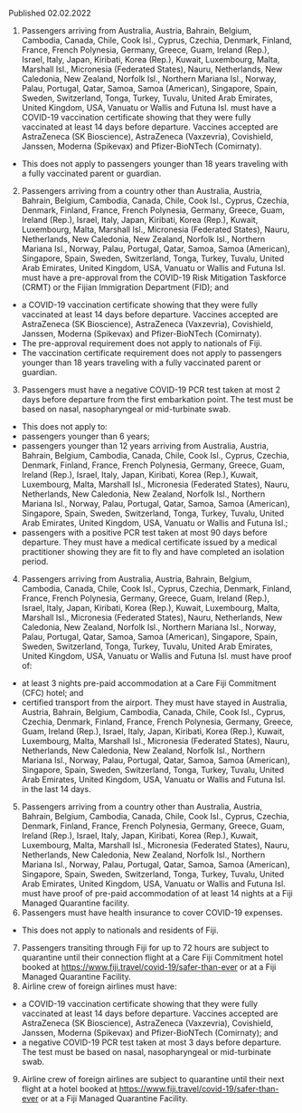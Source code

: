 Published 02.02.2022
1. Passengers arriving from Australia, Austria, Bahrain, Belgium, Cambodia, Canada, Chile, Cook Isl., Cyprus, Czechia, Denmark, Finland, France, French Polynesia, Germany, Greece, Guam, Ireland (Rep.), Israel, Italy, Japan, Kiribati, Korea (Rep.), Kuwait, Luxembourg, Malta, Marshall Isl., Micronesia (Federated States), Nauru, Netherlands, New Caledonia, New Zealand, Norfolk Isl., Northern Mariana Isl., Norway, Palau, Portugal, Qatar, Samoa, Samoa (American), Singapore, Spain, Sweden, Switzerland, Tonga, Turkey, Tuvalu, United Arab Emirates, United Kingdom, USA, Vanuatu or Wallis and Futuna Isl. must have a COVID-19 vaccination certificate showing that they were fully vaccinated at least 14 days before departure.
Vaccines accepted are AstraZeneca (SK Bioscience), AstraZeneca (Vaxzevria), Covishield, Janssen, Moderna (Spikevax) and Pfizer-BioNTech (Comirnaty).
- This does not apply to passengers younger than 18 years traveling with a fully vaccinated parent or guardian.
2. Passengers arriving from a country other than Australia, Austria, Bahrain, Belgium, Cambodia, Canada, Chile, Cook Isl., Cyprus, Czechia, Denmark, Finland, France, French Polynesia, Germany, Greece, Guam, Ireland (Rep.), Israel, Italy, Japan, Kiribati, Korea (Rep.), Kuwait, Luxembourg, Malta, Marshall Isl., Micronesia (Federated States), Nauru, Netherlands, New Caledonia, New Zealand, Norfolk Isl., Northern Mariana Isl., Norway, Palau, Portugal, Qatar, Samoa, Samoa (American), Singapore, Spain, Sweden, Switzerland, Tonga, Turkey, Tuvalu, United Arab Emirates, United Kingdom, USA, Vanuatu or Wallis and Futuna Isl. must have a pre-approval from the COVID-19 Risk Mitigation Taskforce (CRMT) or the Fijian Immigration Department (FID); and
- a COVID-19 vaccination certificate showing that they were fully vaccinated at least 14 days before departure. Vaccines accepted are AstraZeneca (SK Bioscience), AstraZeneca (Vaxzevria), Covishield, Janssen, Moderna (Spikevax) and Pfizer-BioNTech (Comirnaty).
- The pre-approval requirement does not apply to nationals of Fiji.
- The vaccination certificate requirement does not apply to passengers younger than 18 years traveling with a fully vaccinated parent or guardian.
3. Passengers must have a negative COVID-19 PCR test taken at most 2 days before departure from the first embarkation point. The test must be based on nasal, nasopharyngeal or mid-turbinate swab.
- This does not apply to:
- passengers younger than 6 years;
- passengers younger than 12 years arriving from Australia, Austria, Bahrain, Belgium, Cambodia, Canada, Chile, Cook Isl., Cyprus, Czechia, Denmark, Finland, France, French Polynesia, Germany, Greece, Guam, Ireland (Rep.), Israel, Italy, Japan, Kiribati, Korea (Rep.), Kuwait, Luxembourg, Malta, Marshall Isl., Micronesia (Federated States), Nauru, Netherlands, New Caledonia, New Zealand, Norfolk Isl., Northern Mariana Isl., Norway, Palau, Portugal, Qatar, Samoa, Samoa (American), Singapore, Spain, Sweden, Switzerland, Tonga, Turkey, Tuvalu, United Arab Emirates, United Kingdom, USA, Vanuatu or Wallis and Futuna Isl.;
- passengers with a positive PCR test taken at most 90 days before departure. They must have a medical certificate issued by a medical practitioner showing they are fit to fly and have completed an isolation period.
4. Passengers arriving from Australia, Austria, Bahrain, Belgium, Cambodia, Canada, Chile, Cook Isl., Cyprus, Czechia, Denmark, Finland, France, French Polynesia, Germany, Greece, Guam, Ireland (Rep.), Israel, Italy, Japan, Kiribati, Korea (Rep.), Kuwait, Luxembourg, Malta, Marshall Isl., Micronesia (Federated States), Nauru, Netherlands, New Caledonia, New Zealand, Norfolk Isl., Northern Mariana Isl., Norway, Palau, Portugal, Qatar, Samoa, Samoa (American), Singapore, Spain, Sweden, Switzerland, Tonga, Turkey, Tuvalu, United Arab Emirates, United Kingdom, USA, Vanuatu or Wallis and Futuna Isl. must have proof of:
- at least 3 nights pre-paid accommodation at a Care Fiji Commitment (CFC) hotel; and
- certified transport from the airport.
They must have stayed in Australia, Austria, Bahrain, Belgium, Cambodia, Canada, Chile, Cook Isl., Cyprus, Czechia, Denmark, Finland, France, French Polynesia, Germany, Greece, Guam, Ireland (Rep.), Israel, Italy, Japan, Kiribati, Korea (Rep.), Kuwait, Luxembourg, Malta, Marshall Isl., Micronesia (Federated States), Nauru, Netherlands, New Caledonia, New Zealand, Norfolk Isl., Northern Mariana Isl., Norway, Palau, Portugal, Qatar, Samoa, Samoa (American), Singapore, Spain, Sweden, Switzerland, Tonga, Turkey, Tuvalu, United Arab Emirates, United Kingdom, USA, Vanuatu or Wallis and Futuna Isl. in the last 14 days.
5. Passengers arriving from a country other than Australia, Austria, Bahrain, Belgium, Cambodia, Canada, Chile, Cook Isl., Cyprus, Czechia, Denmark, Finland, France, French Polynesia, Germany, Greece, Guam, Ireland (Rep.), Israel, Italy, Japan, Kiribati, Korea (Rep.), Kuwait, Luxembourg, Malta, Marshall Isl., Micronesia (Federated States), Nauru, Netherlands, New Caledonia, New Zealand, Norfolk Isl., Northern Mariana Isl., Norway, Palau, Portugal, Qatar, Samoa, Samoa (American), Singapore, Spain, Sweden, Switzerland, Tonga, Turkey, Tuvalu, United Arab Emirates, United Kingdom, USA, Vanuatu or Wallis and Futuna Isl. must have proof of pre-paid accommodation of at least 14 nights at a Fiji Managed Quarantine facility.
6. Passengers must have health insurance to cover COVID-19 expenses.
- This does not apply to nationals and residents of Fiji.
7. Passengers transiting through Fiji for up to 72 hours are subject to quarantine until their connection flight at a Care Fiji Commitment hotel booked at <a href="https://www.fiji.travel/covid-19/safer-than-ever">https://www.fiji.travel/covid-19/safer-than-ever</a> or at a Fiji Managed Quarantine Facility.
8. Airline crew of foreign airlines must have:
- a COVID-19 vaccination certificate showing that they were fully vaccinated at least 14 days before departure. Vaccines accepted are AstraZeneca (SK Bioscience), AstraZeneca (Vaxzevria), Covishield, Janssen, Moderna (Spikevax) and Pfizer-BioNTech (Comirnaty); and
- a negative COVID-19 PCR test taken at most 3 days before departure. The test must be based on nasal, nasopharyngeal or mid-turbinate swab.
9. Airline crew of foreign airlines are subject to quarantine until their next flight at a hotel booked at <a href="https://www.fiji.travel/covid-19/safer-than-ever">https://www.fiji.travel/covid-19/safer-than-ever</a> or at a Fiji Managed Quarantine Facility.